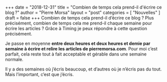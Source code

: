 +++
date       = "2018-12-31"
title      = "Combien de temps cela prend-il d'écrire ce blog ?"
author     = "Pierre Morsa"
layout     = "post"
categories = [ "Nouvelles" ]
draft      = false
+++
Combien de temps cela prend-il d’écrire ce blog ? Plus précisément, combien de temps cela me prend-il chaque semaine pour écrire les articles ? Grâce à Timing je peux répondre à cette question précisément.

Je passe en moyenne **entre deux heures et deux heures et demie par semaine à écrire et relire les articles de pierremorsa.com**. Pour moi c’est parfait, cela reste tout à fait acceptable et gérable dans une semaine normale.

Il y a des semaines où j’écris beaucoup, et d’autres où je n’écris pas du tout. Mais l’important, c’est que j’écris.